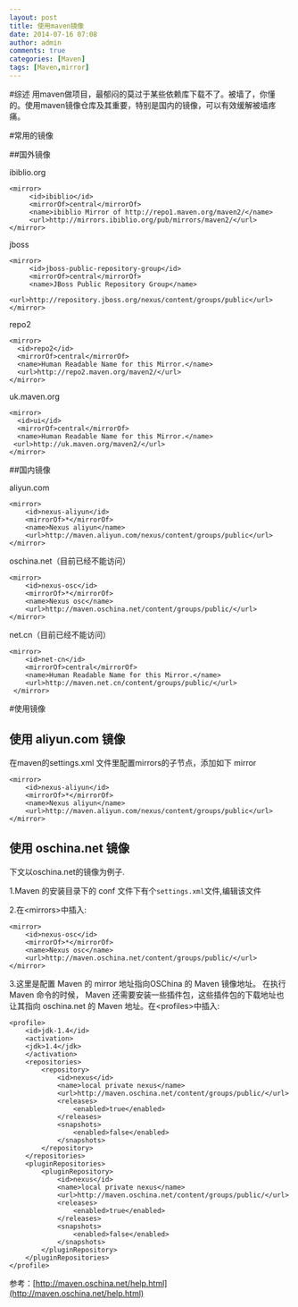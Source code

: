 ```yaml
---
layout: post
title: 使用maven镜像
date: 2014-07-16 07:08
author: admin
comments: true
categories: [Maven]
tags: [Maven,mirror]
---
```

 
#综述
用maven做项目，最郁闷的莫过于某些依赖库下载不了。被墙了，你懂的。使用maven镜像仓库及其重要，特别是国内的镜像，可以有效缓解被墙疼痛。

#常用的镜像

##国外镜像

ibiblio.org

	<mirror>  
	     <id>ibiblio</id>  
	     <mirrorOf>central</mirrorOf>  
	     <name>ibiblio Mirror of http://repo1.maven.org/maven2/</name>  
	     <url>http://mirrors.ibiblio.org/pub/mirrors/maven2/</url>  
	</mirror>  

jboss

	<mirror>  
	     <id>jboss-public-repository-group</id>  
	     <mirrorOf>central</mirrorOf>  
	     <name>JBoss Public Repository Group</name>  
	     <url>http://repository.jboss.org/nexus/content/groups/public</url>  
	</mirror>

repo2

	<mirror>
      <id>repo2</id>
      <mirrorOf>central</mirrorOf>
      <name>Human Readable Name for this Mirror.</name>
      <url>http://repo2.maven.org/maven2/</url>
    </mirror>

uk.maven.org

	<mirror>
      <id>ui</id>
      <mirrorOf>central</mirrorOf>
      <name>Human Readable Name for this Mirror.</name>
     <url>http://uk.maven.org/maven2/</url>
    </mirror>

##国内镜像

aliyun.com

 	<mirror>
        <id>nexus-aliyun</id>
        <mirrorOf>*</mirrorOf>
        <name>Nexus aliyun</name>
        <url>http://maven.aliyun.com/nexus/content/groups/public</url>
    </mirror> 
    
oschina.net（目前已经不能访问）

 	<mirror>
        <id>nexus-osc</id>
        <mirrorOf>*</mirrorOf>
        <name>Nexus osc</name>
        <url>http://maven.oschina.net/content/groups/public/</url>
    </mirror>

net.cn（目前已经不能访问）

	<mirror>
	    <id>net-cn</id>
	    <mirrorOf>central</mirrorOf>
	    <name>Human Readable Name for this Mirror.</name>
	    <url>http://maven.net.cn/content/groups/public/</url>	
	 </mirror>

#使用镜像

## 使用 aliyun.com 镜像

在maven的settings.xml 文件里配置mirrors的子节点，添加如下 mirror

 	<mirror>
        <id>nexus-aliyun</id>
        <mirrorOf>*</mirrorOf>
        <name>Nexus aliyun</name>
        <url>http://maven.aliyun.com/nexus/content/groups/public</url>
    </mirror> 
    
## 使用 oschina.net 镜像

下文以oschina.net的镜像为例子.

1.Maven 的安装目录下的 conf 文件下有个`settings.xml`文件,编辑该文件

2.在&lt;mirrors&gt;中插入:

 	<mirror>
        <id>nexus-osc</id>
        <mirrorOf>*</mirrorOf>
        <name>Nexus osc</name>
        <url>http://maven.oschina.net/content/groups/public/</url>
    </mirror>

3.这里是配置 Maven 的 mirror 地址指向OSChina 的 Maven 镜像地址。 在执行 Maven 命令的时候， Maven 还需要安装一些插件包，这些插件包的下载地址也让其指向 oschina.net 的 Maven 地址。在&lt;profiles&gt;中插入:

	<profile>
	    <id>jdk-1.4</id>
	    <activation>
	    <jdk>1.4</jdk>
	    </activation>
	    <repositories>
	        <repository>
	            <id>nexus</id>
	            <name>local private nexus</name>
	            <url>http://maven.oschina.net/content/groups/public/</url>
	            <releases>
	                <enabled>true</enabled>
	            </releases>
	            <snapshots>
	                <enabled>false</enabled>
	            </snapshots>
	        </repository>
	    </repositories>
	    <pluginRepositories>
	        <pluginRepository>
	            <id>nexus</id>
	            <name>local private nexus</name>
	            <url>http://maven.oschina.net/content/groups/public/</url>
	            <releases>
	                <enabled>true</enabled>
	            </releases>
	            <snapshots>
	                <enabled>false</enabled>
	            </snapshots>
	        </pluginRepository>
	    </pluginRepositories>
	</profile>


参考：[http://maven.oschina.net/help.html](http://maven.oschina.net/help.html)